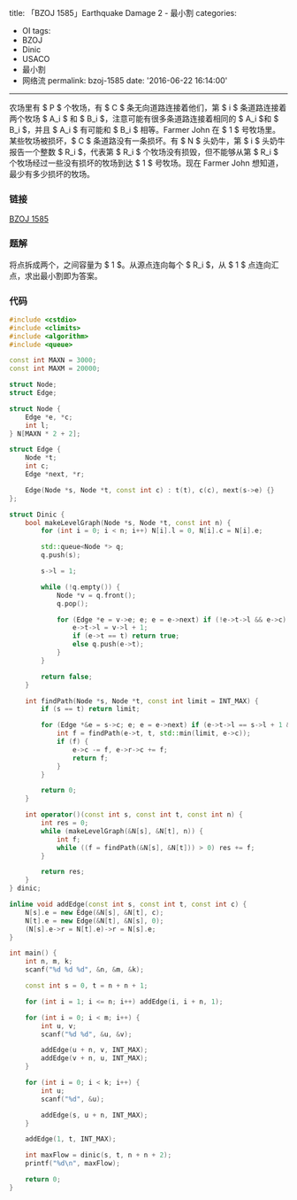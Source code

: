 title: 「BZOJ 1585」Earthquake Damage 2 - 最小割
categories:
  - OI
tags:
  - BZOJ
  - Dinic
  - USACO
  - 最小割
  - 网络流
permalink: bzoj-1585
date: '2016-06-22 16:14:00'
---

农场里有 $ P $ 个牧场，有 $ C $ 条无向道路连接着他们，第 $ i $ 条道路连接着两个牧场 $ A_i $ 和 $ B_i $，注意可能有很多条道路连接着相同的 $ A_i $和 $ B_i $，并且 $ A_i $ 有可能和 $ B_i $ 相等。Farmer John 在 $ 1 $ 号牧场里。某些牧场被损坏，$ C $ 条道路没有一条损坏。有 $ N $ 头奶牛，第 $ i $ 头奶牛报告一个整数 $ R_i $，代表第 $ R_i $ 个牧场没有损毁，但不能够从第 $ R_i $ 个牧场经过一些没有损坏的牧场到达 $ 1 $ 号牧场。现在 Farmer John 想知道，最少有多少损坏的牧场。

<!-- more -->

### 链接

[BZOJ 1585](http://www.lydsy.com/JudgeOnline/problem.php?id=1585)

### 题解

将点拆成两个，之间容量为 $ 1 $。从源点连向每个 $ R_i $，从 $ 1 $ 点连向汇点，求出最小割即为答案。

### 代码

```cpp
#include <cstdio>
#include <climits>
#include <algorithm>
#include <queue>

const int MAXN = 3000;
const int MAXM = 20000;

struct Node;
struct Edge;

struct Node {
    Edge *e, *c;
    int l;
} N[MAXN * 2 + 2];

struct Edge {
    Node *t;
    int c;
    Edge *next, *r;

    Edge(Node *s, Node *t, const int c) : t(t), c(c), next(s->e) {}
};

struct Dinic {
    bool makeLevelGraph(Node *s, Node *t, const int n) {
        for (int i = 0; i < n; i++) N[i].l = 0, N[i].c = N[i].e;

        std::queue<Node *> q;
        q.push(s);

        s->l = 1;

        while (!q.empty()) {
            Node *v = q.front();
            q.pop();

            for (Edge *e = v->e; e; e = e->next) if (!e->t->l && e->c) {
                e->t->l = v->l + 1;
                if (e->t == t) return true;
                else q.push(e->t);
            }
        }

        return false;
    }

    int findPath(Node *s, Node *t, const int limit = INT_MAX) {
        if (s == t) return limit;

        for (Edge *&e = s->c; e; e = e->next) if (e->t->l == s->l + 1 && e->c) {
            int f = findPath(e->t, t, std::min(limit, e->c));
            if (f) {
                e->c -= f, e->r->c += f;
                return f;
            }
        }

        return 0;
    }

    int operator()(const int s, const int t, const int n) {
        int res = 0;
        while (makeLevelGraph(&N[s], &N[t], n)) {
            int f;
            while ((f = findPath(&N[s], &N[t])) > 0) res += f;
        }

        return res;
    }
} dinic;

inline void addEdge(const int s, const int t, const int c) {
    N[s].e = new Edge(&N[s], &N[t], c);
    N[t].e = new Edge(&N[t], &N[s], 0);
    (N[s].e->r = N[t].e)->r = N[s].e;
}

int main() {
    int n, m, k;
    scanf("%d %d %d", &n, &m, &k);

    const int s = 0, t = n + n + 1;

    for (int i = 1; i <= n; i++) addEdge(i, i + n, 1);

    for (int i = 0; i < m; i++) {
        int u, v;
        scanf("%d %d", &u, &v);

        addEdge(u + n, v, INT_MAX);
        addEdge(v + n, u, INT_MAX);
    }

    for (int i = 0; i < k; i++) {
        int u;
        scanf("%d", &u);

        addEdge(s, u + n, INT_MAX);
    }

    addEdge(1, t, INT_MAX);

    int maxFlow = dinic(s, t, n + n + 2);
    printf("%d\n", maxFlow);

    return 0;
}
```